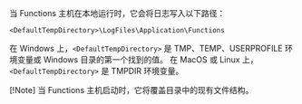 当 Functions 主机在本地运行时，它会将日志写入以下路径：

```
<DefaultTempDirectory>\LogFiles\Application\Functions
```

在 Windows 上，`<DefaultTempDirectory>` 是 TMP、TEMP、USERPROFILE 环境变量或 Windows 目录的第一个找到的值。
在 MacOS 或 Linux 上，`<DefaultTempDirectory>` 是 TMPDIR 环境变量。

[!Note]
当 Functions 主机启动时，它将覆盖目录中的现有文件结构。